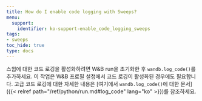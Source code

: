 ```yaml
---
title: How do I enable code logging with Sweeps?
menu:
  support:
    identifier: ko-support-enable_code_logging_sweeps
tags:
- sweeps
toc_hide: true
type: docs
---
```


스윕에 대한 코드 로깅을 활성화하려면 W&B run을 초기화한 후 `wandb.log_code()`를 추가하세요. 이 작업은 W&B 프로필 설정에서 코드 로깅이 활성화된 경우에도 필요합니다. 고급 코드 로깅에 대한 자세한 내용은 [여기에서 `wandb.log_code()`에 대한 문서]({{< relref path="/ref/python/run.md#log_code" lang="ko" >}})를 참조하세요.
